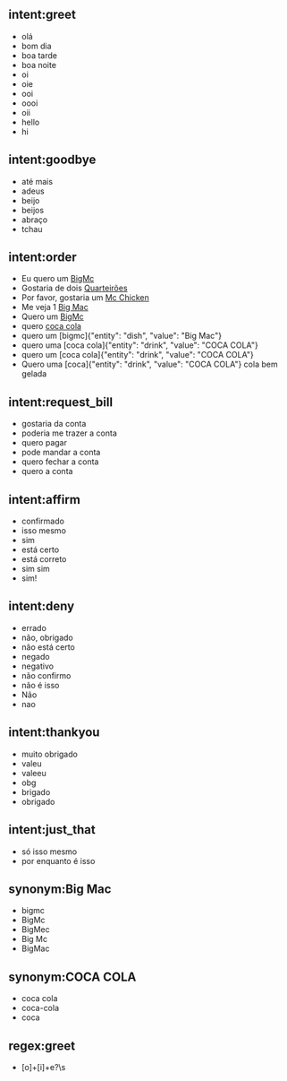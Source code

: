 ## intent:greet
- olá
- bom dia
- boa tarde
- boa noite
- oi
- oie
- ooi
- oooi
- oii
- hello
- hi

## intent:goodbye
- até mais
- adeus
- beijo
- beijos
- abraço
- tchau

## intent:order
- Eu quero um [BigMc](dish)
- Gostaria de dois [Quarteirões](dish)
- Por favor, gostaria um [Mc Chicken](dish)
- Me veja 1 [Big Mac](dish)
- Quero um [BigMc](dish)
- quero [coca cola](drink)
- quero um [bigmc]{"entity": "dish", "value": "Big Mac"}
- quero uma [coca cola]{"entity": "drink", "value": "COCA COLA"}
- quero um [coca cola]{"entity": "drink", "value": "COCA COLA"}
- Quero uma [coca]{"entity": "drink", "value": "COCA COLA"} cola bem gelada

## intent:request_bill
- gostaria da conta
- poderia me trazer a conta
- quero pagar
- pode mandar a conta
- quero fechar a conta
- quero a conta

## intent:affirm
- confirmado
- isso mesmo
- sim
- está certo
- está correto
- sim sim
- sim!

## intent:deny
- errado
- não, obrigado
- não está certo
- negado
- negativo
- não confirmo
- não é isso
- Não
- nao

## intent:thankyou
- muito obrigado
- valeu
- valeeu
- obg
- brigado
- obrigado

## intent:just_that
- só isso mesmo
- por enquanto é isso

## synonym:Big Mac
- bigmc
- BigMc
- BigMec
- Big Mc
- BigMac

## synonym:COCA COLA
- coca cola
- coca-cola
- coca

## regex:greet
- [o]+[i]+e?\s
